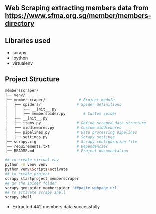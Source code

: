 ## Web Scraping extracting members data from https://www.sfma.org.sg/member/members-directory
## Libraries used
- scrapy
- ipython
- virtualenv
## Project Structure
```bash
membersscraper/
│── venv/
│── memberscraper/               # Project module
│   ├── spiders/                # Spider definitions
│   │   ├── __init__.py
│   │   ├── memberspider.py        # Custom spider
│   ├── __init__.py
│   ├── items.py                # Define scraped data structure
│   ├── middlewares.py          # Custom middlewares
│   ├── pipelines.py            # Data processing pipelines
│   ├── settings.py             # Scrapy settings
│── scrapy.cfg                  # Scrapy configuration file
│── requirements.txt            # Dependencies
│── README.md                   # Project documentation
```
```bash
## to create virtual env
python -m venv venv
python venv\Scripts\activate
## to create project
scrapy startproject memberscraper
## go the spider folder
scrapy genspider memberspider '##paste webpage url'
## to activate scrapy shell
scrapy shell
```
- Extracted 442 members data successfully
  
